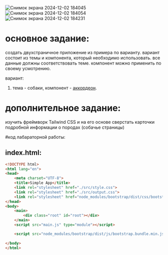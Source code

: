 ![Снимок экрана 2024-12-02 184045](https://github.com/user-attachments/assets/3306d477-fcb3-40ef-8841-d43760d837c8)
![Снимок экрана 2024-12-02 184054](https://github.com/user-attachments/assets/06ba0665-1f8a-48d6-85bf-a7fd7792dc49)
![Снимок экрана 2024-12-02 184231](https://github.com/user-attachments/assets/c1e8e870-83fc-4171-8c23-4aeed480dcfb)

# основное задание:
cоздать двухстраничное приложение из примера по варианту. вариант состоит из темы и компонента, который необходимо использовать. все данные должны соответствовать теме. компонент можно применить по своему усмотрению.

вариант:
1. тема - собаки, компонент - [аккордеон](https://bootstrap-4.ru/docs/5.2/components/accordion/).

# дополнительное задание:
изучить фреймворк Tailwind CSS и на его основе сверстать карточки подробной информации о породах (собачье страницы)

#код лабараторной работы:
## index.html:
```HTML
<!DOCTYPE html>
<html lang="en">
<head>
    <meta charset="UTF-8">
    <title>Simple App</title>
    <link rel="stylesheet" href="./src/style.css">
    <link rel="stylesheet" href="./src/output.css">
    <link rel="stylesheet" href="node_modules/bootstrap/dist/css/bootstrap.min.css">
</head>
<body>
    <main>
        <div class="root" id="root"></div>
    </main>
    <script src="main.js" type="module"></script>

    <script src="node_modules/bootstrap/dist/js/bootstrap.bundle.min.js"></script>
    
</body>
</html>
```

